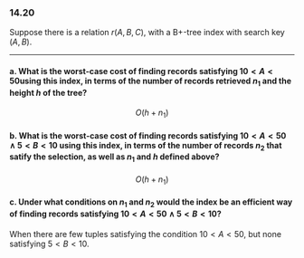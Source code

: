### 14.20

Suppose there is a relation $r(A,B,C)$, with a B+-tree index with search key 
$(A, B)$. 

---

#### a. What is the worst-case cost of finding records satisfying $10 < A < 50$using this index, in terms of the number of records retrieved $n_1$ and the height $h$ of the tree? 

$$O(h + n_1)$$

#### b. What is the worst-case cost of finding records satisfying $10 < A < 50 \wedge 5 < B < 10$ using this index, in terms of the number of records $n_2$ that satify the selection, as well as $n_1$ and $h$ defined above? 

$$O(h+n_1) $$

#### c. Under what conditions on $n_1$ and $n_2$ would the index be an efficient way of finding records satisfying $10 < A < 50 \wedge 5 < B < 10$?  

When there are few tuples satisfying the condition $10 < A < 50$, but none satisfying $5 < B < 10$.